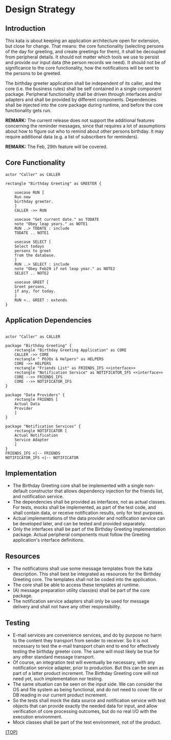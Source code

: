 # Design Strategy

## Introduction

This kata is about keeping an application architecture open
for extension, but close for change. That means: the core
functionality (selecting persons of the day for greeting, and
create greetings for them), it shall be decoupled from
peripheral details. It should not matter which tools we use
to persist and provide our input
data (the person records we need). It should not be of significance
to the core functionality, how the notifications will be sent to
the persons to be greeted.

The birthday greeter application shall be independent of
its caller, and the core (i.e. the business rules) shall be
self contained in a single component package. Peripheral
functionality shall be driven through interfaces and/or adapters
and shall be provided by different components.
Dependencies shall be injected into the core package
during runtime, and before the core functionality gets run.

**REMARK:** The current release does not support the additional
features concerning the reminder messages, since that requires
a lot of assumptions about how to figure out who to remind
about other persons birthday. It may require additional data
(e.g. a list of subscribers for reminders).

**REMARK:** The Feb, 29th feature will be covered.

## Core Functionality

```plantuml
actor "Caller" as CALLER

rectangle "Birthday Greeting" as GREETER {

    usecase RUN [
    Run new 
    birthday greeter.
    ]
    CALLER ->> RUN
    
    usecase "Get current date." as TODATE
    note "Obey leap years." as NOTE1
    RUN ..> TODATE : include
    TODATE .. NOTE1
    
    usecase SELECT [
    Select todays
    persons to greet
    from the database.
    ]
    RUN ..> SELECT : include
    note "Obey Feb29 if not leap year." as NOTE2
    SELECT .. NOTE2

    usecase GREET [
    Greet persons,
    if any, for today.
    ]
    RUN <.. GREET : extends
}
```

## Application Dependencies
```plantuml

actor "Caller" as CALLER

package "Birthday Greeting" {
    rectangle "Birthday Greeting Application" as CORE
    CALLER ->> CORE
    rectangle " POJOs & Helpers" as HELPERS
    CORE ->> HELPERS
    rectangle "Friends List" as FRIENDS_IFS <<interface>>
    rectangle "Notification Service" as NOTIFICATOR_IFS <<interface>>
    CORE -->> FRIENDS_IFS
    CORE -->> NOTIFICATOR_IFS
}

package "Data Providers" {
    rectangle FRIENDS [
    Actual Data
    Provider
    ]
}

package "Notification Services" {
    rectangle NOTIFICATOR [
    Actual Notification
    Service Adapter
    ]
}
FRIENDS_IFS <|-- FRIENDS
NOTIFICATOR_IFS <|-- NOTIFICATOR
```

## Implementation

* The Birthday Greeting core shall be implemented with a
single non-default constructor that allows dependency
injection for the friends list, and notification service.
* The dependencies shall be provided as interfaces, not as
actual classes. For tests, mocks shall be implemented, as
part of the test code, and shall contain data, or receive
notification results, only for test purposes.
* Actual implementations of the data provider and
notification service can be developed later, and can be
tested and provided separately.
* Only the interfaces shall be part of the Birthday Greeting
implementation package. Actual peripheral components must
follow the Greeting application's interface definitions.

## Resources

- The notifications shall use some message templates
from the kata description. This shall best be integrated as
resources for the Birthday Greeting core. The templates
shall not be coded into the application.
- The core shall be able to access these templates at
runtime.
- (A) message preparation utility class(es) shall be part of
the core package.
- The notification service adapters shall only be used for
message delivery and shall not have any other responsibility.

## Testing

- E-mail services are convenience services, and do by purpose
no harm to the content they transport from sender to receiver.
So it is not necessary to test the e-mail transport chain end
to end for effectively testing the birthday greeter core.
The same will most likely be true for any other standard
message transport.
- Of course, an integration test will eventually be necessary,
with any notification service adapter, prior to production.
But this can be seen as part of a latter product increment.
The Birthday Greeting core will not need yet, such implementation
nor testing.
- The same situation can be seen on the input side.
We can consider the OS and file system as being functional,
and do not need to cover file or DB reading in our current
product increment.
- So the tests shall mock the data source and notification service
with test objects that can provide exactly the needed data for
input, and allow verification of core processing outcomes,
but do no real I/O with the execution environment.
- Mock classes shall be part of the test environment,
not of the product.

[(TOP)](#design-strategy)
